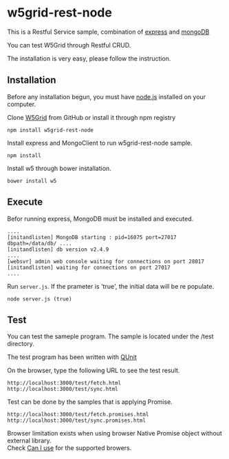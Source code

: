 w5grid-rest-node
================


This is a Restful Service sample, combination of [express](http://expressjs.com) and [mongoDB](http://www.mongodb.org/)

You can test W5Grid through Restful CRUD.

The installation is very easy, please follow the instruction.

## Installation
Before any installation begun, you must have [node.js](http://nodejs.org/) installed on your computer.


Clone [W5Grid](https://github.com/inswave/w5grid-rest-node.git) from GitHub or install it through npm registry

```
npm install w5grid-rest-node
```

Install express and MongoClient to run w5grid-rest-node sample.
```
npm install
```

Install w5 through bower installation.
```
bower install w5
```

## Execute
Befor running express, MongoDB must be installed and executed. 
```
....
[initandlisten] MongoDB starting : pid=16075 port=27017 dbpath=/data/db/ ....
[initandlisten] db version v2.4.9
....
[websvr] admin web console waiting for connections on port 28017
[initandlisten] waiting for connections on port 27017
....
```

Run `server.js`. If the prameter is 'true', the initial data will be re populate.
```
node server.js (true)
```

## Test
You can test the sameple program. The sample is located under the /test directory.

The test program has been written with [QUnit](https://qunitjs.com/) 

On the browser, type the following URL to see the test result.
```
http://localhost:3000/test/fetch.html
http://localhost:3000/test/sync.html
```
Test can be done by the samples that is applying Promise.  

```
http://localhost:3000/test/fetch.promises.html
http://localhost:3000/test/sync.promises.html
```

Browser limitation exists when using browser Native Promise object without external library.  
Check [Can I use](http://caniuse.com/promises) for the supported browers.  
